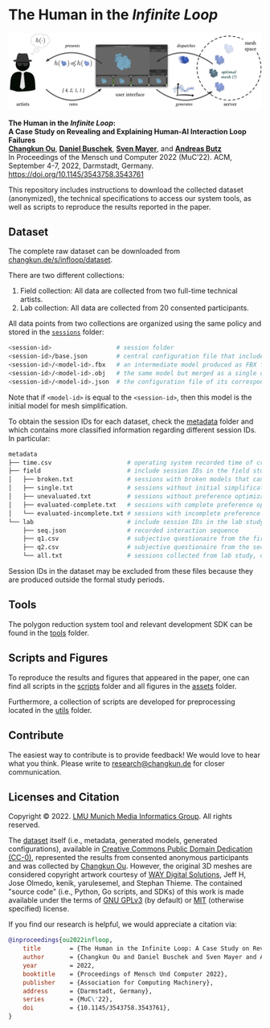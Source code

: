 # The Human in the _Infinite Loop_

![](./assets/teaser.jpg)

**The Human in the _Infinite Loop_: <br/>A Case Study on Revealing and Explaining Human-AI Interaction Loop Failures** <br/>
**[Changkun Ou](https://changkun.de)**, **[Daniel Buschek](https://daniel-buschek.de)**, **[Sven Mayer](https://sven-mayer.com)**, and **[Andreas Butz](http://butz.org)** <br/>
In Proceedings of the Mensch und Computer 2022 (MuC’22). ACM, September 4-7, 2022, Darmstadt, Germany.
https://doi.org/10.1145/3543758.3543761

This repository includes instructions to download the collected dataset (anonymized), the technical specifications to access our system tools, as well as scripts to reproduce the results reported in the paper.

## Dataset

The complete raw dataset can be downloaded from [changkun.de/s/infloop/dataset](https://changkun.de/s/infloop/dataset).

There are two different collections:

1. Field collection: All data are collected from two full-time technical artists.
2. Lab collection: All data are collected from 20 consented participants.

All data points from two collections are organized using the same policy and stored in the [`sessions`](./dataset/sessions) folder:

```sh
<session-id>                  # session folder
<session-id>/base.json        # central configuration file that includes all human ratings
<session-id>/<model-id>.fbx   # an intermediate model produced as FBX format in a session
<session-id>/<model-id>.obj   # the same model but merged as a single object and converted to OBJ format
<session-id>/<model-id>.json  # the configuration file of its corresponding model <model-id>.fbx
```

Note that if `<model-id>` is equal to the `<session-id>`, then this model is the initial model for mesh simplification.

To obtain the session IDs for each dataset, check the [metadata](./dataset/metadata/) folder and which contains more classified information regarding different session IDs. In particular:

```sh
metadata
├── time.csv                     # operating system recorded time of creation
├── field                        # include session IDs in the field study
│   ├── broken.txt               # sessions with broken models that cannot be processed
│   ├── single.txt               # sessions without initial simplification
│   ├── unevaluated.txt          # sessions without preference optimization
│   ├── evaluated-complete.txt   # sessions with complete preference optimization (all variants have ratings)
│   └── evaluated-incomplete.txt # sessions with incomplete preference optimization (some models do not have ratings)
└── lab                          # include session IDs in the lab study
    ├── seq.json                 # recorded interaction sequence
    ├── q1.csv                   # subjective questionaire from the first group of participants
    ├── q2.csv                   # subjective questionaire from the second group of participants
    └── all.txt                  # sessions collected from lab study, derived from seq.json
```

Session IDs in the dataset may be excluded from these files because they are produced outside the formal study periods.

## Tools

The polygon reduction system tool and relevant development SDK can be found in the [tools](./tools) folder.

## Scripts and Figures

To reproduce the results and figures that appeared in the paper, one can find all scripts in the [scripts](./scripts) folder and all figures in the [assets](./assets) folder.

Furthermore, a collection of scripts are developed for preprocessing located in the [utils](./utils) folder.

## Contribute

The easiest way to contribute is to provide feedback! We would love to hear what you think. Please write to [research@changkun.de](mailto:research[at]changkun.de) for closer communication.

## Licenses and Citation

Copyright &copy; 2022. [LMU Munich Media Informatics Group](https://www.medien.ifi.lmu.de). All rights reserved.

The [dataset](./dataset) itself (i.e., metadata, generated models, generated configurations), available in [Creative Commons Public Domain Dedication (CC-0)](https://creativecommons.org/share-your-work/public-domain/cc0/), represented the results from consented anonymous participants and was collected by [Changkun Ou](https://changkun.de). However, the original 3D meshes are considered copyright artwork courtesy of [WAY Digital Solutions](https://way-ds.de), Jeff H, Jose Olmedo, kenik, yarulesemel, and Stephan Thieme.
The contained "source code" (i.e., Python, Go scripts, and SDKs) of this work is made available under the terms of [GNU GPLv3](./LICENSE) (by default) or [MIT](./tools/polyreduce-sdk-go/LICENSE) (otherwise specified) license.

If you find our research is helpful, we would appreciate a citation via:

```bibtex
@inproceedings{ou2022infloop,
	title        = {The Human in the Infinite Loop: A Case Study on Revealing and Explaining Human-AI Interaction Loop Failures},
	author       = {Changkun Ou and Daniel Buschek and Sven Mayer and Andreas Butz},
	year         = 2022,
	booktitle    = {Proceedings of Mensch Und Computer 2022},
	publisher    = {Association for Computing Machinery},
	address      = {Darmstadt, Germany},
	series       = {MuC\'22},
	doi          = {10.1145/3543758.3543761},
}
```